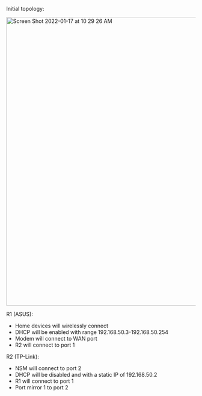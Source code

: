 Initial topology: 

<img width="767" alt="Screen Shot 2022-01-17 at 10 29 26 AM" src="https://user-images.githubusercontent.com/74877876/149797726-d9eac54a-4660-48dd-a960-38c2605bc853.png">


R1 (ASUS):
-	Home devices will wirelessly connect 
-	DHCP will be enabled with range 192.168.50.3-192.168.50.254
-	Modem will connect to WAN port
-	R2 will connect to port 1

R2 (TP-Link):
-	NSM will connect to port 2
-	DHCP will be disabled and with a static IP of 192.168.50.2
-	R1 will connect to port 1
-	Port mirror 1 to port 2
